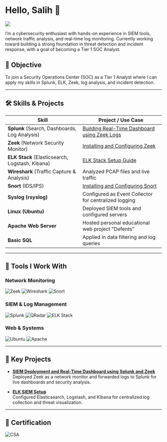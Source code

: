 # Hello, Salih 👋  
<a href="https://www.linkedin.com"><img src="https://img.shields.io/badge/-LinkedIn-0072b1?&style=for-the-badge&logo=linkedin&logoColor=white" /></a>

I’m a cybersecurity enthusiast with hands-on experience in SIEM tools, network traffic analysis, and real-time log monitoring. Currently working toward building a strong foundation in threat detection and incident response, with a goal of becoming a Tier 1 SOC Analyst.

## 🎯 Objective
To join a Security Operations Center (SOC) as a Tier 1 Analyst where I can apply my skills in Splunk, ELK, Zeek, log analysis, and incident detection.

---

## 🛠️ Skills & Projects

| Skill                                         | Project / Use Case                                                                 |
|----------------------------------------------|-------------------------------------------------------------------------------------|
| **Splunk** (Search, Dashboards, Log Analysis) | [Building Real-Time Dashboard using Zeek Logs](https://medium.com/@ggopu7347/building-a-real-time-dashboard-in-splunk-using-zeek-logs-65c9f23db724) |
| **Zeek** (Network Security Monitor)           | [Installing and Configuring Zeek](https://medium.com/@ggopu7347/installing-and-configuring-zeek-on-ubuntu-22-04-9809c124bc79) |
| **ELK Stack** (Elasticsearch, Logstash, Kibana) | [ELK Stack Setup Guide](https://medium.com/@ggopu7347/step-by-step-guide-to-installing-elk-stack-on-ubuntu-a04528459d88) |
| **Wireshark** (Traffic Capture & Analysis)    | Analyzed PCAP files and live traffic                                               |
| **Snort** (IDS/IPS)                           | [Installing and Configuring Snort](https://medium.com/@ggopu7347/installation-and-configuration-of-snort-on-ubuntu-b00fb64f30af) |
| **Syslog (rsyslog)**                          | Configured as Event Collector for centralized logging                              |
| **Linux (Ubuntu)**                            | Deployed SIEM tools and configured servers                                         |
| **Apache Web Server**                         | Hosted personal educational web project "Defents"                                  |
| **Basic SQL**                                 | Applied in data filtering and log queries                                          |

---

## 🧰 Tools I Work With

### Network Monitoring  
![Zeek](https://img.shields.io/badge/-Zeek-7752B4?&style=for-the-badge&logo=zeek&logoColor=white)
![Wireshark](https://img.shields.io/badge/-Wireshark-1679A7?&style=for-the-badge&logo=wireshark&logoColor=white)
![Snort](https://img.shields.io/badge/-Snort-EF3B2D?&style=for-the-badge&logo=snort&logoColor=white)

### SIEM & Log Management  
![Splunk](https://img.shields.io/badge/-Splunk-000000?&style=for-the-badge&logo=splunk&logoColor=white)
![QRadar](https://img.shields.io/badge/-QRadar-052FAD?&style=for-the-badge&logo=ibm&logoColor=white)
![ELK Stack](https://img.shields.io/badge/-ELK_Stack-005571?&style=for-the-badge&logo=elastic&logoColor=white)

### Web & Systems  
![Ubuntu](https://img.shields.io/badge/-Ubuntu-E95420?&style=for-the-badge&logo=ubuntu&logoColor=white)
![Apache](https://img.shields.io/badge/-Apache_Web_Server-D22128?&style=for-the-badge&logo=apache&logoColor=white)

---

## 📂 Key Projects

- **[SIEM Deployment and Real-Time Dashboard using Splunk and Zeek](https://medium.com/@ggopu7347/building-a-real-time-dashboard-in-splunk-using-zeek-logs-65c9f23db724)**  
  Deployed Zeek as a network monitor and forwarded logs to Splunk for live dashboards and security analysis.

- **[ELK SIEM Setup](https://medium.com/@ggopu7347/step-by-step-guide-to-installing-elk-stack-on-ubuntu-a04528459d88)**  
  Configured Elasticsearch, Logstash, and Kibana for centralized log collection and threat visualization.

---

## 🏅 Certification

![CSA](https://img.shields.io/badge/-Certified_SOC_Analyst_(CSA)-008000?&style=for-the-badge&logo=ec-council&logoColor=white)
